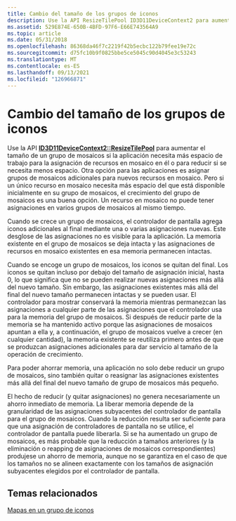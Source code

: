 ```yaml
---
title: Cambio del tamaño de los grupos de iconos
description: Use la API ResizeTilePool ID3D11DeviceContext2 para aumentar el tamaño de un grupo de mosaicos si la aplicación necesita más espacio de trabajo para la asignación de recursos en mosaico en él o para reducir si se necesita menos espacio.
ms.assetid: 529E874E-650B-4BFD-97F6-E66E743564A9
ms.topic: article
ms.date: 05/31/2018
ms.openlocfilehash: 86368da46f7c2219f42b5ecbc122b79fee19e72c
ms.sourcegitcommit: d75fc10b9f0825bbe5ce5045c90d4045e3c53243
ms.translationtype: MT
ms.contentlocale: es-ES
ms.lasthandoff: 09/13/2021
ms.locfileid: "126966871"
---
```

# <a name="tile-pool-resizing"></a>Cambio del tamaño de los grupos de iconos

Use la API [**ID3D11DeviceContext2::ResizeTilePool**](/windows/desktop/api/D3D11_2/nf-d3d11_2-id3d11devicecontext2-resizetilepool) para aumentar el tamaño de un grupo de mosaicos si la aplicación necesita más espacio de trabajo para la asignación de recursos en mosaico en él o para reducir si se necesita menos espacio. Otra opción para las aplicaciones es asignar grupos de mosaicos adicionales para nuevos recursos en mosaico. Pero si un único recurso en mosaico necesita más espacio del que está disponible inicialmente en su grupo de mosaicos, el crecimiento del grupo de mosaicos es una buena opción. Un recurso en mosaico no puede tener asignaciones en varios grupos de mosaicos al mismo tiempo.

Cuando se crece un grupo de mosaicos, el controlador de pantalla agrega iconos adicionales al final mediante una o varias asignaciones nuevas. Este desglose de las asignaciones no es visible para la aplicación. La memoria existente en el grupo de mosaicos se deja intacta y las asignaciones de recursos en mosaico existentes en esa memoria permanecen intactas.

Cuando se encoge un grupo de mosaicos, los iconos se quitan del final. Los iconos se quitan incluso por debajo del tamaño de asignación inicial, hasta 0, lo que significa que no se pueden realizar nuevas asignaciones más allá del nuevo tamaño. Sin embargo, las asignaciones existentes más allá del final del nuevo tamaño permanecen intactas y se pueden usar. El controlador para mostrar conservará la memoria mientras permanezcan las asignaciones a cualquier parte de las asignaciones que el controlador usa para la memoria del grupo de mosaicos. Si después de reducir parte de la memoria se ha mantenido activo porque las asignaciones de mosaicos apuntan a ella y, a continuación, el grupo de mosaicos vuelve a crecer (en cualquier cantidad), la memoria existente se reutiliza primero antes de que se produzcan asignaciones adicionales para dar servicio al tamaño de la operación de crecimiento.

Para poder ahorrar memoria, una aplicación no solo debe reducir un grupo de mosaicos, sino también quitar o reasignar las asignaciones existentes más allá del final del nuevo tamaño de grupo de mosaicos más pequeño.

El hecho de reducir (y quitar asignaciones) no genera necesariamente un ahorro inmediato de memoria. La liberar memoria depende de la granularidad de las asignaciones subyacentes del controlador de pantalla para el grupo de mosaicos. Cuando la reducción resulta ser suficiente para que una asignación de controladores de pantalla no se utilice, el controlador de pantalla puede liberarla. Si se ha aumentado un grupo de mosaicos, es más probable que la reducción a tamaños anteriores (y la eliminación o reapping de asignaciones de mosaicos correspondientes) produjese un ahorro de memoria, aunque no se garantiza en el caso de que los tamaños no se alineen exactamente con los tamaños de asignación subyacentes elegidos por el controlador de pantalla.

## <a name="related-topics"></a>Temas relacionados

<dl> <dt>

[Mapas en un grupo de iconos](mappings-are-into-a-tile-pool.md)
</dt> </dl>

 

 




